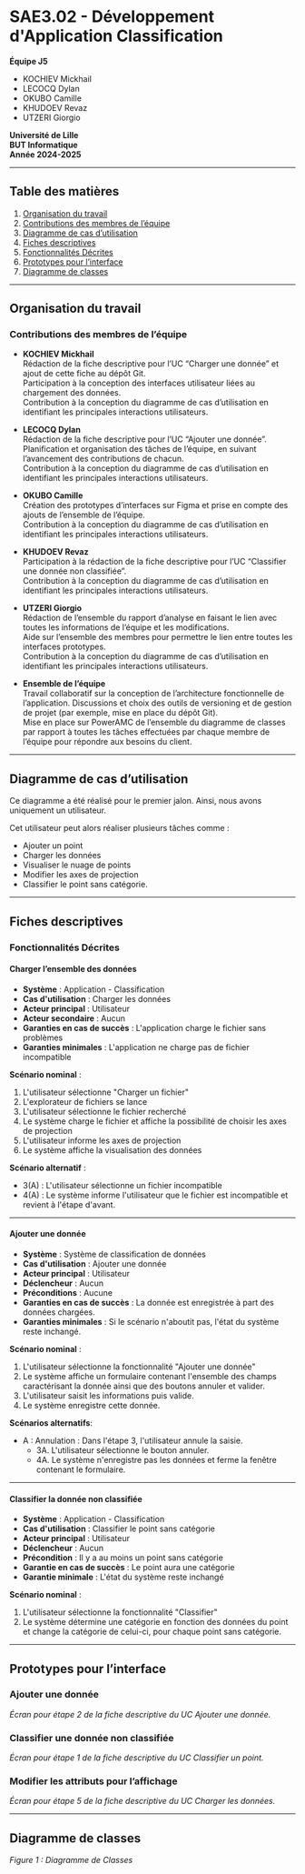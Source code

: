 # SAE3.02 - Développement d'Application Classification

**Équipe J5**  
- KOCHIEV Mickhail  
- LECOCQ Dylan  
- OKUBO Camille  
- KHUDOEV Revaz  
- UTZERI Giorgio  

**Université de Lille**  
**BUT Informatique**  
**Année 2024-2025**  

---

## Table des matières

1. [Organisation du travail](#organisation-du-travail)
2. [Contributions des membres de l’équipe](#contributions-des-membres-de-léquipe)
3. [Diagramme de cas d’utilisation](#diagramme-de-cas-dutilisation)
4. [Fiches descriptives](#fiches-descriptives)
5. [Fonctionnalités Décrites](#fonctionnalités-décrites)
6. [Prototypes pour l’interface](#prototypes-pour-linterface)
7. [Diagramme de classes](#diagramme-de-classes)

---

## Organisation du travail

### Contributions des membres de l’équipe

- **KOCHIEV Mickhail**  
  Rédaction de la fiche descriptive pour l’UC “Charger une donnée” et ajout de cette fiche au dépôt Git.  
  Participation à la conception des interfaces utilisateur liées au chargement des données.  
  Contribution à la conception du diagramme de cas d’utilisation en identifiant les principales interactions utilisateurs.

- **LECOCQ Dylan**  
  Rédaction de la fiche descriptive pour l’UC “Ajouter une donnée”.  
  Planification et organisation des tâches de l’équipe, en suivant l’avancement des contributions de chacun.  
  Contribution à la conception du diagramme de cas d’utilisation en identifiant les principales interactions utilisateurs.

- **OKUBO Camille**  
  Création des prototypes d’interfaces sur Figma et prise en compte des ajouts de l’ensemble de l’équipe.  
  Contribution à la conception du diagramme de cas d’utilisation en identifiant les principales interactions utilisateurs.

- **KHUDOEV Revaz**  
  Participation à la rédaction de la fiche descriptive pour l’UC “Classifier une donnée non classifiée”.  
  Contribution à la conception du diagramme de cas d’utilisation en identifiant les principales interactions utilisateurs.

- **UTZERI Giorgio**  
  Rédaction de l’ensemble du rapport d’analyse en faisant le lien avec toutes les informations de l’équipe et les modifications.  
  Aide sur l’ensemble des membres pour permettre le lien entre toutes les interfaces prototypes.  
  Contribution à la conception du diagramme de cas d’utilisation en identifiant les principales interactions utilisateurs.

- **Ensemble de l’équipe**  
  Travail collaboratif sur la conception de l’architecture fonctionnelle de l’application. Discussions et choix des outils de versioning et de gestion de projet (par exemple, mise en place du dépôt Git).  
  Mise en place sur PowerAMC de l’ensemble du diagramme de classes par rapport à toutes les tâches effectuées par chaque membre de l’équipe pour répondre aux besoins du client.

---

## Diagramme de cas d’utilisation

Ce diagramme a été réalisé pour le premier jalon. Ainsi, nous avons uniquement un utilisateur.

Cet utilisateur peut alors réaliser plusieurs tâches comme :  
- Ajouter un point  
- Charger les données  
- Visualiser le nuage de points  
- Modifier les axes de projection  
- Classifier le point sans catégorie.

---

## Fiches descriptives

### Fonctionnalités Décrites

#### Charger l’ensemble des données

- **Système** : Application - Classification  
- **Cas d'utilisation** : Charger les données  
- **Acteur principal** : Utilisateur  
- **Acteur secondaire** : Aucun  
- **Garanties en cas de succès** : L'application charge le fichier sans problèmes  
- **Garanties minimales** : L'application ne charge pas de fichier incompatible  

**Scénario nominal** :
1. L'utilisateur sélectionne "Charger un fichier"
2. L'explorateur de fichiers se lance
3. L'utilisateur sélectionne le fichier recherché
4. Le système charge le fichier et affiche la possibilité de choisir les axes de projection
5. L'utilisateur informe les axes de projection
6. Le système affiche la visualisation des données  

**Scénario alternatif** :
- 3(A) : L'utilisateur sélectionne un fichier incompatible
- 4(A) : Le système informe l'utilisateur que le fichier est incompatible et revient à l'étape d'avant.

---

#### Ajouter une donnée

- **Système** : Système de classification de données  
- **Cas d'utilisation** : Ajouter une donnée  
- **Acteur principal** : Utilisateur  
- **Déclencheur** : Aucun  
- **Préconditions** : Aucune  
- **Garanties en cas de succès** : La donnée est enregistrée à part des données chargées.  
- **Garanties minimales** : Si le scénario n'aboutit pas, l'état du système reste inchangé.  

**Scénario nominal** :
1. L'utilisateur sélectionne la fonctionnalité "Ajouter une donnée"
2. Le système affiche un formulaire contenant l'ensemble des champs caractérisant la donnée ainsi que des boutons annuler et valider.
3. L'utilisateur saisit les informations puis valide.
4. Le système enregistre cette donnée.  

**Scénarios alternatifs**:
- A : Annulation : Dans l'étape 3, l'utilisateur annule la saisie.
  - 3A. L'utilisateur sélectionne le bouton annuler.
  - 4A. Le système n'enregistre pas les données et ferme la fenêtre contenant le formulaire.

---

#### Classifier la donnée non classifiée

- **Système** : Application - Classification  
- **Cas d'utilisation** : Classifier le point sans catégorie  
- **Acteur principal** : Utilisateur  
- **Déclencheur** : Aucun  
- **Précondition** : Il y a au moins un point sans catégorie  
- **Garantie en cas de succès** : Le point aura une catégorie  
- **Garantie minimale** : L'état du système reste inchangé  

**Scénario nominal** :
1. L'utilisateur sélectionne la fonctionnalité "Classifier"
2. Le système détermine une catégorie en fonction des données du point et change la catégorie de celui-ci, pour chaque point sans catégorie.

---

## Prototypes pour l’interface

### Ajouter une donnée

*Écran pour étape 2 de la fiche descriptive du UC Ajouter une donnée.*

### Classifier une donnée non classifiée

*Écran pour étape 1 de la fiche descriptive du UC Classifier un point.*

### Modifier les attributs pour l’affichage

*Écran pour étape 5 de la fiche descriptive du UC Charger les données.*

---

## Diagramme de classes

*Figure 1 : Diagramme de Classes*